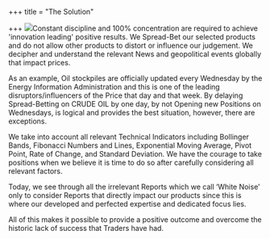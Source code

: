 +++
title = "The Solution"

+++
![](/images/force-open.jpg)Constant discipline and 100% concentration are required to achieve 'innovation leading' positive results. We Spread-Bet our selected products and do not allow other products to distort or influence our judgement. We decipher and understand the relevant News and geopolitical events globally that impact prices.

As an example, Oil stockpiles are officially updated every Wednesday by the Energy Information Administration and this is one of the leading disruptors/influencers of the Price that day and that week. By delaying Spread-Betting on CRUDE OIL by one day, by not Opening new Positions on Wednesdays, is logical and provides the best situation, however, there are exceptions.

We take into account all relevant Technical Indicators including Bollinger Bands, Fibonacci Numbers and Lines, Exponential Moving Average, Pivot Point, Rate of Change, and Standard Deviation. We have the courage to take positions when we believe it is time to do so after carefully considering all relevant factors.

Today, we see through all the irrelevant Reports which we call ‘White Noise’ only to consider Reports that directly impact our products since this is where our developed and perfected expertise and dedicated focus lies.

All of this makes it possible to provide a positive outcome and overcome the historic lack of success that Traders have had.